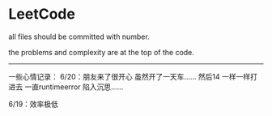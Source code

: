 # LeetCode

all files should be committed with number.

the problems and complexity are at the top of the code.

--------------------------------------------------------
一些心情记录：
6/20：朋友来了很开心 虽然开了一天车…… 然后14 一样一样打进去 一直runtimeerror 陷入沉思……

6/19：效率极低
